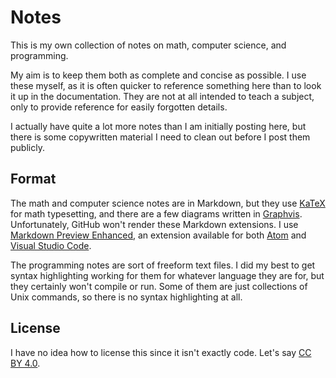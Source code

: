 # Notes

This is my own collection of notes on math, computer science, and programming.

My aim is to keep them both as complete and concise as possible. I use these myself, as it is often quicker to reference something here than to look it up in the documentation. They are not at all intended to teach a subject, only to provide reference for easily forgotten details.

I actually have quite a lot more notes than I am initially posting here, but there is some copywritten material I need to clean out before I post them publicly.

## Format

The math and computer science notes are in Markdown, but they use [KaTeX](https://khan.github.io/KaTeX/) for math typesetting, and there are a few diagrams written in [Graphvis](http://www.graphviz.org/). Unfortunately, GitHub won't render these Markdown extensions. I use [Markdown Preview Enhanced](https://shd101wyy.github.io/markdown-preview-enhanced/#/), an extension available for both [Atom](https://atom.io/) and [Visual Studio Code](https://code.visualstudio.com/).

The programming notes are sort of freeform text files. I did my best to get syntax highlighting working for them for whatever language they are for, but they certainly won't compile or run. Some of them are just collections of Unix commands, so there is no syntax highlighting at all.

## License

I have no idea how to license this since it isn't exactly code. Let's say [CC BY 4.0](https://creativecommons.org/licenses/by/4.0/).
